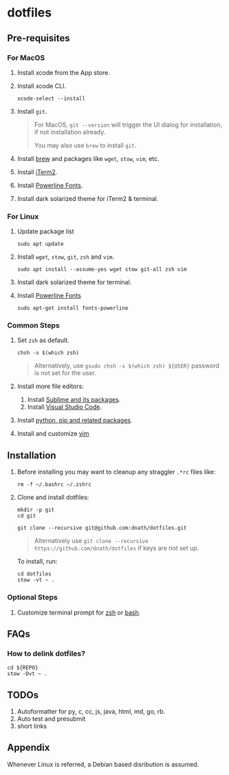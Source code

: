 # dotfiles

## Pre-requisites

### For MacOS

1. Install xcode from the App store.
2. Install xcode CLI.

    ```shell
    xcode-select --install
    ```

3. Install `git`.

   > For MacOS, `git --version` will trigger the UI dialog for installation, if not installation already.
   >
   > You may also use `brew` to install `git`.

4. Install [brew](/doc/brew_setup.md) and packages like `wget`, `stow`, `vim`, etc.
5. Install [iTerm2](https://iterm2.com/downloads.html).
6. Install [Powerline Fonts](https://github.com/powerline/fonts).
7. Install dark solarized theme for iTerm2 & terminal.

### For Linux

1. Update package list

    ```shell
    sudo apt update
    ```

2. Install `wget`, `stow`, `git`, `zsh` and `vim`.

    ```shell
    sudo apt install --assume-yes wget stow git-all zsh vim
    ```

3. Install dark solarized theme for terminal.
4. Install [Powerline Fonts](https://github.com/powerline/fonts)

    ```shell
    sudo apt-get install fonts-powerline
    ```

### Common Steps

1. Set `zsh` as default.

    ```shell
    chsh -s $(which zsh)
    ```

    > Alternatively, use `gsudo chsh -s $(which zsh) ${USER}` password is not set for the user.

2. Install more file editors:
   1. Install [Sublime and its packages](/doc/sublime_setup.md).
   2. Install [Visual Studio Code](/doc/visual_studio_code_setup.md).

3. Install [python, pip and related packages](/doc/python_setup.md).
4. Install and customize [vim](/doc/vim_setup.md)

## Installation

1. Before installing you may want to cleanup any straggler `.*rc` files like:

    ```shell
    rm -f ~/.bashrc ~/.zshrc
    ```

2. Clone and install dotfiles:

    ```shell
    mkdir -p git
    cd git

    git clone --recursive git@github.com:dnath/dotfiles.git
    ```

    > Alternatively use `git clone --recursive  https://github.com/dnath/dotfiles` if keys are not set up.

    To install, run:

    ```shell
    cd dotfiles
    stow -vt ~ .
    ```

### Optional Steps

1. Customize terminal prompt for [zsh](/ohmyzsh_more/agnoster_mod.zsh-theme) or [bash](.bash/prompt.bash).

## FAQs

### How to delink dotfiles?

```shell
cd ${REPO}
stow -Dvt ~ .
```

## TODOs

1. Autoformatter for py, c, cc, js, java, html, md, go, rb.
2. Auto test and presubmit
3. short links

## Appendix

Whenever Linux is referred, a Debian based disribution is assumed.
